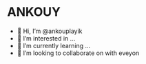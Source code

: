 # ANKOUY
- 👋 Hi, I’m @ankouplayik
- 👀 I’m interested in ...
- 🌱 I’m currently learning ...
- 💞️ I’m looking to collaborate on with eveyon

<!---
ankouplayik/ankouplayik is a ✨ special ✨ repository because its `README.md` (this file) appears on your GitHub profile.
You can click the Preview link to take a look at your changes.
--->
